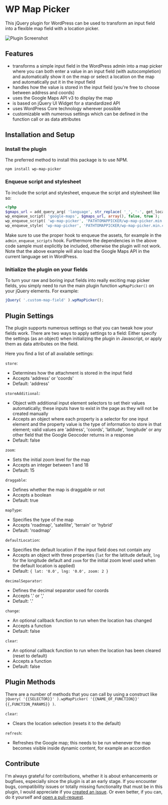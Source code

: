 # WP Map Picker

This jQuery plugin for WordPress can be used to transform an input field into a flexible map field with a location picker.

![Plugin Screenshot](https://raw.githubusercontent.com/felixarntz/wp-map-picker/master/screenshot.png)

## Features

* transforms a simple input field in the WordPress admin into a map picker where you can both enter a value in an input field (with autocompletion) and automatically show it on the map or select a location on the map and automatically put it in the input field
* handles how the value is stored in the input field (you're free to choose between address and coords)
* uses the Google Maps API v3 to display the map
* is based on jQuery UI Widget for a standardized API
* uses WordPress Core technology wherever possible
* customizable with numerous settings which can be defined in the function call or as data attributes

## Installation and Setup

### Install the plugin

The preferred method to install this package is to use NPM.
```
npm install wp-map-picker
```

### Enqueue script and stylesheet

To include the script and stylesheet, enqueue the script and stylesheet like so:
```php
<?php
$gmaps_url = add_query_arg( 'language', str_replace( '_', '-', get_locale() ), 'https://maps.google.com/maps/api/js' );
wp_enqueue_script( 'google-maps', $gmaps_url, array(), false, true );
wp_enqueue_script( 'wp-map-picker', 'PATHTOMAPPICKER/wp-map-picker.min.js', array( 'jquery', 'jquery-ui-widget', 'jquery-ui-autocomplete', 'google-maps' ), '0.6.0', true );
wp_enqueue_style( 'wp-map-picker', 'PATHTOMAPPICKER/wp-map-picker.min.css', array(), '0.6.0' );

```

Make sure to use the proper hook to enqueue the assets, for example in the `admin_enqueue_scripts` hook. Furthermore the dependencies in the above code sample must explicitly be included, otherwise the plugin will not work. Note that the above example will also load the Google Maps API in the current language set in WordPress.

### Initialize the plugin on your fields

To turn your raw and boring input fields into really exciting map picker fields, you simply need to run the main plugin function `wpMapPicker()` on your jQuery elements. For example:

```js
jQuery( '.custom-map-field' ).wpMapPicker();
```

## Plugin Settings

The plugin supports numerous settings so that you can tweak how your fields work. There are two ways to apply settings to a field: Either specify the settings (as an object) when initializing the plugin in Javascript, or apply them as data attributes on the field.

Here you find a list of all available settings:

`store`:
* Determines how the attachment is stored in the input field
* Accepts 'address' or 'coords'
* Default: 'address'

`storeAdditional`:
* Object with additional input element selectors to set their values automatically; these inputs have to exist in the page as they will not be created manually
* Accepts an object where each property is a selector for one input element and the property value is the type of information to store in that element; valid values are 'address', 'coords', 'latitude', 'longitude' or any other field that the Google Geocoder returns in a response
* Default: false

`zoom`:
* Sets the initial zoom level for the map
* Accepts an integer between 1 and 18
* Default: 15

`draggable`:
* Defines whether the map is draggable or not
* Accepts a boolean
* Default: true

`mapType`:
* Specifies the type of the map
* Accepts 'roadmap', 'satellite', 'terrain' or 'hybrid'
* Default: 'roadmap'

`defaultLocation`:
* Specifies the default location if the input field does not contain any
* Accepts an object with three properties (`lat` for the latitude default, `lng` for the longitude default and `zoom` for the initial zoom level used when the default location is applied)
* Default: `{ lat: '0.0', lng: '0.0', zoom: 2 }`

`decimalSeparator`:
* Defines the decimal separator used for coords
* Accepts '.' or ','
* Default: '.'

`change`:
* An optional callback function to run when the location has changed
* Accepts a function
* Default: false

`clear`:
* An optional callback function to run when the location has been cleared (reset to default)
* Accepts a function
* Default: false

## Plugin Methods

There are a number of methods that you can call by using a construct like `jQuery( '{{SELECTOR}}' ).wpMapPicker( '{{NAME_OF_FUNCTION}}' {{,FUNCTION_PARAMS}} )`.

`clear`:
* Clears the location selection (resets it to the default)

`refresh`:
* Refreshes the Google map; this needs to be run whenever the map becomes visible inside dynamic content, for example an accordion

## Contribute

I'm always grateful for contributions, whether it is about enhancements or bugfixes, especially since the plugin is at an early stage. If you encounter bugs, compatibility issues or totally missing functionality that must be in this plugin, I would appreciate if you [created an issue](https://github.com/felixarntz/wp-map-picker/issues). Or even better, if you can, do it yourself and [open a pull-request](https://github.com/felixarntz/wp-map-picker/pulls).
